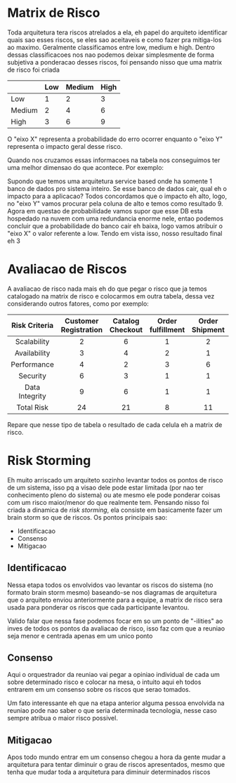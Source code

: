 # Matrix de Risco
Toda arquitetura tera riscos atrelados a ela, eh papel do arquiteto identificar quais sao esses riscos, se eles sao aceitaveis e como fazer pra mitiga-los ao maximo. Geralmente classificamos entre low, medium e high. Dentro dessas classificacoes nos nao podemos deixar simplesmente de forma subjetiva a ponderacao desses riscos, foi pensando nisso que uma matrix de risco foi criada

|        	| Low 	| Medium 	| High 	|
|--------	|-----	|--------	|------	|
| Low    	| 1   	| 2      	| 3    	|
| Medium 	| 2   	| 4      	| 6    	|
| High   	| 3   	| 6      	| 9    	|

O "eixo X" representa a probabilidade do erro ocorrer enquanto o "eixo Y" representa o impacto geral desse risco.

Quando nos cruzamos essas informacoes na tabela nos conseguimos ter uma melhor dimensao do que acontece. Por exemplo:

Supondo que temos uma arquitetura service based onde ha somente 1 banco de dados pro sistema inteiro. Se esse banco de dados cair, qual eh o impacto para a aplicacao? Todos concordamos que o impacto eh alto, logo, no "eixo Y" vamos procurar pela coluna de alto e temos como resultado 9. Agora em questao de probabilidade vamos supor que esse DB esta hospedado na nuvem com uma redundancia enorme nele, entao podemos concluir que a probabilidade do banco cair eh baixa, logo vamos atribuir o "eixo X" o valor referente a low. Tendo em vista isso, nosso resultado final eh 3

# Avaliacao de Riscos
A avaliacao de risco nada mais eh do que pegar o risco que ja temos catalogado na matrix de risco e colocarmos em outra tabela, dessa vez considerando outros fatores, como por exemplo:

| Risk Criteria 	| Customer Registration 	| Catalog Checkout 	| Order fulfillment 	| Order Shipment 	| Total Risk 	|
|:---:	|:---:	|:---:	|:---:	|:---:	|:---:	|
| Scalability 	| 2 	| 6 	| 1 	| 2 	| 11 	|
| Availability 	| 3 	| 4 	| 2 	| 1 	| 10 	|
| Performance 	| 4 	| 2 	| 3 	| 6 	| 15 	|
| Security 	| 6 	| 3 	| 1 	| 1 	| 11 	|
| Data Integrity 	| 9 	| 6 	| 1 	| 1 	| 17 	|
| Total Risk 	| 24 	| 21 	| 8 	| 11 	|  	|

Repare que nesse tipo de tabela o resultado de cada celula eh a matrix de risco.

# Risk Storming
Eh muito arriscado um arquiteto sozinho levantar todos os pontos de risco de um sistema, isso pq a visao dele pode estar limitada (por nao ter conhecimento pleno do sistema) ou ate mesmo ele pode ponderar coisas com um risco maior/menor do que realmente tem. Pensando nisso foi criada a dinamica de _risk storming_, ela consiste em basicamente fazer um brain storm so que de riscos. Os pontos principais sao:

- Identificacao
- Consenso
- Mitigacao

## Identificacao
Nessa etapa todos os envolvidos vao levantar os riscos do sistema (no formato brain storm mesmo) baseando-se nos diagramas de arquitetura que o arquiteto enviou anteriormente para a equipe, a matrix de risco sera usada para ponderar os riscos que cada participante levantou.

Valido falar que nessa fase podemos focar em so um ponto de "-ilities" ao inves de todos os pontos da avaliacao de risco, isso faz com que a reuniao seja menor e centrada apenas em um unico ponto

## Consenso
Aqui o orquestrador da reuniao vai pegar a opiniao individual de cada um sobre determinado risco e colocar na mesa, o intuito aqui eh todos entrarem em um consenso sobre os riscos que serao tomados.

Um fato interessante eh que na etapa anterior alguma pessoa envolvida na reuniao pode nao saber o que seria determinada tecnologia, nesse caso sempre atribua o maior risco possivel.

## Mitigacao
Apos todo mundo entrar em um consenso chegou a hora da gente mudar a arquitetura para tentar diminuir o grau de riscos apresentados, mesmo que tenha que mudar toda a arquitetura para diminuir determinados riscos


